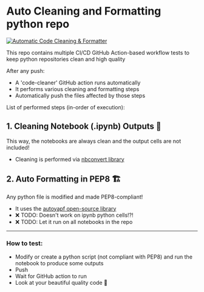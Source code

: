 # Auto Cleaning and Formatting python repo
[![Automatic Code Cleaning & Formatter](https://github.com/Mansitos/auto-cleaning-python-repo/actions/workflows/code-cleaner.yml/badge.svg)](https://github.com/Mansitos/auto-cleaning-python-repo/actions/workflows/code-cleaner.yml)

This repo contains multiple CI/CD GitHub Action-based workflow tests to keep python repositories clean and high quality

After any push:
- A 'code-cleaner' GitHub action runs automatically
- It performs various cleaning and formatting steps
- Automatically push the files affected by those steps

List of performed steps (in-order of execution):

## 1. Cleaning Notebook (.ipynb) Outputs 🧼
This way, the notebooks are always clean and the output cells are not included!
- Cleaning is performed via [nbconvert library](https://github.com/jupyter/nbconvert)

## 2. Auto Formatting in PEP8 🏗️
Any python file is modified and made PEP8-compliant!
- It uses the [autoyapf open-source library](https://github.com/marketplace/actions/autoyapf)
- ❌ TODO: Doesn't work on ipynb python cells!?!
- ❌ TODO: Let it run on all notebooks in the repo

---

### How to test:
- Modify or create a python script (not compliant with PEP8) and run the notebook to produce some outputs
- Push
- Wait for GitHub action to run
- Look at your beautiful quality code 🍃




